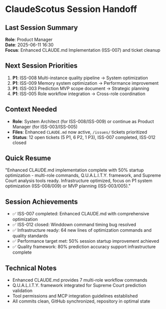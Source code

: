 # ClaudeScotus Session Handoff

## Last Session Summary
**Role**: Product Manager  
**Date**: 2025-06-11 16:30  
**Focus**: Enhanced CLAUDE.md Implementation (ISS-007) and ticket cleanup

## Next Session Priorities
1. **P1**: ISS-008 Multi-instance quality pipeline → System optimization
2. **P1**: ISS-009 Memory system optimization → Performance improvement  
3. **P1**: ISS-003 Prediction MVP scope document → Strategic planning
4. **P1**: ISS-005 Role workflow integration → Cross-role coordination

## Context Needed
- **Role**: System Architect (for ISS-008/ISS-009) or continue as Product Manager (for ISS-003/ISS-005)
- **Files**: Enhanced `CLAUDE.md` now active, `/issues/` tickets prioritized
- **Status**: 12 open tickets (5 P1, 6 P2, 1 P3), ISS-007 completed, ISS-012 closed

## Quick Resume
"Enhanced CLAUDE.md implementation complete with 50% startup optimization - multi-role commands, Q.U.A.L.I.T.Y. framework, and Supreme Court analysis tools ready. Infrastructure optimized, focus on P1 system optimization (ISS-008/009) or MVP planning (ISS-003/005)."

## Session Achievements
- ✅ ISS-007 completed: Enhanced CLAUDE.md with comprehensive optimization
- ✅ ISS-012 closed: Winddown command timing bug resolved
- ✅ Infrastructure ready: 64 new lines of optimization commands and quality standards
- ✅ Performance target met: 50% session startup improvement achieved
- ✅ Quality framework: 80% prediction accuracy support infrastructure complete

## Technical Notes
- Enhanced CLAUDE.md provides 7 multi-role workflow commands
- Q.U.A.L.I.T.Y. framework integrated for Supreme Court prediction validation
- Tool permissions and MCP integration guidelines established
- All commits clean, GitHub synchronized, repository in optimal state